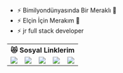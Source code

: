 - ⚡ Bimilyondünyasında Bir Meraklı 🤣
- ⚡ Elçin İçin Merakım &#127775;
- ⚡ jr full stack developer
  
<table class="center">
  <tr> 
    <th colspan="5">😻 Sosyal Linklerim</th>
  </tr>
  <tr>
    <td>
      <a href="https://instagram.com/hakandinger">
        <img src="https://img.shields.io/badge/Instagram-E4405F?style=for-the-badge&logo=instagram&logoColor=white">
      </a>
    </td>
    <td>
      <a href="https://twitter.com/dinger_hakan">
        <img src="https://img.shields.io/badge/Twitter-1DA1F2?style=for-the-badge&logo=twitter&logoColor=white">
      </a>
    </td>
    <td>
      <a href="https://github.com/hakandinger">
        <img src="https://img.shields.io/badge/GitHub-100000?style=for-the-badge&logo=github&logoColor=white">
      </a>
    </td>
    <td>
      <a href="mailto:hdngr@hotmail.com.tr">
        <img src="https://img.shields.io/badge/Gmail-D14836?style=for-the-badge&logo=gmail&logoColor=white">
      </a>
    </td>
    <td>
      <a href="http://bimilyondunya.com.tr/">
        <img src="https://img.shields.io/badge/HTML-239120?style=for-the-badge&logo=html5&logoColor=white">
      </a>
    </td>
  </tr>
</table>

